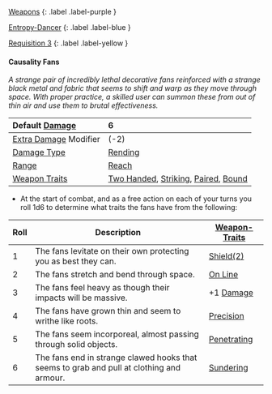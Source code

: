 [Weapons](Game/Weapons-List)
{: .label .label-purple }

[Entropy-Dancer](Game/Blocks/Entropy-Dancer)
{: .label .label-blue }

[Requisition 3](Game/Deployment#Requisition)
{: .label .label-yellow }

#### Causality Fans

_A strange pair of incredibly lethal decorative fans reinforced with a strange black metal and fabric that seems to shift and warp as they move through space. With proper practice, a skilled user can summon these from out of thin air and use them to brutal effectiveness._

| Default [Damage](Core/Weapons#Damage)                     | 6                                                                                                                                                    |
| :-------------------------------------------------------- | :--------------------------------------------------------------------------------------------------------------------------------------------------- |
| [Extra Damage](Game/Core/Attacks#Extra%20Damage) Modifier | (-2)                                                                                                                                                 |
| [Damage Type](Core/Weapons#Damage%20Type)                 | [Rending](Game/Core/Injury#Rending)                                                                                                                  |
| [Range](Core/Weapons#Range)                               | [Reach](Game/Core/Movement#Reach)                                                                                                                    |
| [Weapon Traits](Core/Weapon-Traits)                       | [Two Handed](Game/Core/Blocks/Two-Handed), [Striking](Game/Core/Blocks/Striking), [Paired](Game/Core/Blocks/Paired), [Bound](Game/Core/Blocks/Bound) |

- At the start of combat, and as a free action on each of your turns you roll 1d6 to determine what traits the fans have from the following:

| Roll | Description                                                                              | [Weapon-Traits](Game/Core/Weapon-Traits)    |
| ---- | ---------------------------------------------------------------------------------------- | ------------------------------------------- |
| 1    | The fans levitate on their own protecting you as best they can.                          | [Shield(2)](Game/Core/Blocks/Shield)        |
| 2    | The fans stretch and bend through space.                                                 | [On Line](Game/Core/Blocks/On-Line)         |
| 3    | The fans feel heavy as though their impacts will be massive.                             | +1 [Damage](Game/Core/Terminology#Damage)   |
| 4    | The fans have grown thin and seem to writhe like roots.                                  | [Precision](Game/Core/Blocks/Precision)     |
| 5    | The fans seem incorporeal, almost passing through solid objects.                         | [Penetrating](Game/Core/Blocks/Penetrating) |
| 6    | The fans end in strange clawed hooks that seems to grab and pull at clothing and armour. | [Sundering](Game/Core/Blocks/Sundering)     |
